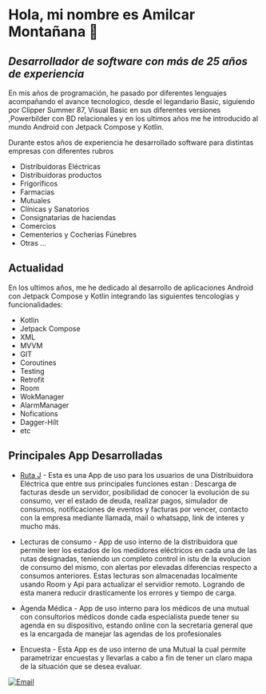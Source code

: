 # Hola, mi nombre es Amilcar Montañana 🧉
## _Desarrollador de software con más de 25 años de experiencia_




En mis años de programación, he pasado por diferentes lenguajes acompañando el avance tecnologico, desde el legandario Basic, siguiendo por Clipper Summer 87, Visual Basic en sus diferentes versiones ,Powerbilder con BD relacionales y en los ultimos años me he introducido al mundo Android con Jetpack Compose y Kotlin.

Durante estos años de experiencia he desarrollado software para distintas empresas con diferentes rubros

- Distribuidoras Eléctricas
- Distribuidoras productos
- Frigoríficos
- Farmacias
- Mutuales
- Clínicas y Sanatorios
- Consignatarias de haciendas
- Comercios
- Cementerios y Cocherías Fúnebres
- Otras ...

## Actualidad

En los ultimos años, me he dedicado al desarrollo de aplicaciones Android con Jetpack Compose y Kotlin integrando las siguientes tencologías y funcionalidades:

- Kotlin
- Jetpack Compose
- XML
- MVVM
- GIT
- Coroutines
- Testing
- Retrofit
- Room
- WokManager
- AlarmManager
- Nofications
- Dagger-Hilt
- etc

## Principales App Desarrolladas
- [Ruta J](https://play.google.com/store/apps/details?id=com.amilcar.rutaj&hl=es_AR&gl=US) - Esta es una App de uso para los usuarios de una Distribuidora Eléctrica que entre sus principales funciones estan : Descarga de facturas desde un servidor, posibilidad de conocer la evolución de su consumo, ver el estado de deuda, realizar pagos, simulador de consumos, notificaciones de eventos y facturas por vencer, contacto con la empresa mediante llamada, mail o whatsapp, link de interes y mucho más.
   
- Lecturas de consumo - App de uso interno de la distribuidora que permite leer los estados de los medidores eléctricos en cada una de las rutas designadas, teniendo un completo control in istu de la evolucion de consumo del mismo, con alertas por elevadas diferencias respecto a consumos anteriores. Estas lecturas son almacenadas localmente usando Room y Api para actualizar el servidior remoto. Logrando de esta manera reducir drasticamente los errores y tiempo de carga.
 
- Agenda Médica - App de uso interno para los médicos de una mutual con consultorios médicos donde cada especialista puede tener su agenda en su dispositivo, estando online con la secretaria general que es la encargada de manejar las agendas de los profesionales
  
- Encuesta - Esta App es de uso interno de una Mutual la cual permite parametrizar encuestas y llevarlas a cabo a fin de tener un claro mapa de la situación que se desea evaluar.

[![Email](https://img.shields.io/badge/contacto-amilcar?style=for-the-badge&color=101080)](mailto:amilcar2406@gmail.com)


